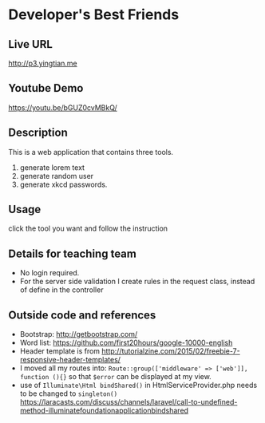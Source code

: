 # Developer's Best Friends

## Live URL
<http://p3.yingtian.me>

## Youtube Demo 
<https://youtu.be/bGUZ0cvMBkQ/>

## Description
This is a web application that contains three tools.
 
1. generate lorem text
2. generate random user 
3. generate xkcd passwords.

## Usage
click the tool you want and follow the instruction

## Details for teaching team
+ No login required.
+ For the server side validation I create rules in the request class, instead of define in the controller


## Outside code and references
* Bootstrap: <http://getbootstrap.com/>
* Word list: <https://github.com/first20hours/google-10000-english>
* Header template is from <http://tutorialzine.com/2015/02/freebie-7-responsive-header-templates/>
* I moved all my routes into:
	`Route::group(['middleware' => ['web']], function (){}`
so that `$error` can be displayed at my view.
* use of `Illuminate\Html bindShared()` in HtmlServiceProvider.php needs to be changed to `singleton() `
<https://laracasts.com/discuss/channels/laravel/call-to-undefined-method-illuminatefoundationapplicationbindshared>

